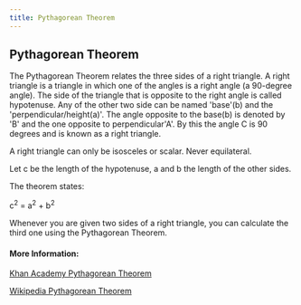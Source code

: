 ```yaml
---
title: Pythagorean Theorem
---
```

## Pythagorean Theorem

The Pythagorean Theorem relates the three sides of a right triangle. A right triangle is a triangle in which one of the angles is a right angle (a 90-degree angle). The side of the triangle that is opposite to the right angle is called hypotenuse. Any of the other two side can be named 'base'(b) and the 'perpendicular/height(a)'. The angle opposite to the base(b) is denoted by 'B' and the one opposite to perpendicular'A'. By this the angle C is 90 degrees and is known as a right triangle.

A right triangle can only be isosceles or scalar. Never equilateral.

Let c be the length of the hypotenuse, a and b the length of the other sides.

The theorem states:

c<sup>2</sup> = a<sup>2</sup> + b<sup>2</sup>

Whenever you are given two sides of a right triangle, you can calculate the third one using the Pythagorean Theorem.

#### More Information:

<a href = "https://www.khanacademy.org/math/basic-geo/basic-geometry-pythagorean-theorem">Khan Academy Pythagorean Theorem</a>


<a href = "https://en.wikipedia.org/wiki/Pythagorean_theorem">Wikipedia Pythagorean Theorem</a>
